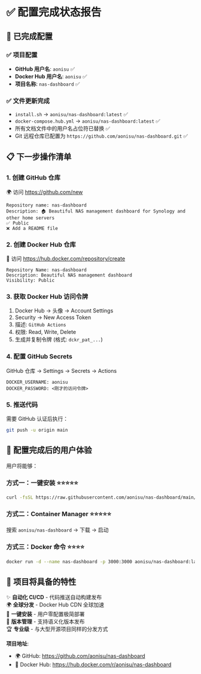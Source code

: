 # ✅ 配置完成状态报告

## 🎯 已完成配置

### ✅ 项目配置
- **GitHub 用户名**: `aonisu` ✅
- **Docker Hub 用户名**: `aonisu` ✅
- **项目名称**: `nas-dashboard` ✅

### ✅ 文件更新完成
- `install.sh` → `aonisu/nas-dashboard:latest` ✅
- `docker-compose.hub.yml` → `aonisu/nas-dashboard:latest` ✅
- 所有文档文件中的用户名占位符已替换 ✅
- Git 远程仓库已配置为 `https://github.com/aonisu/nas-dashboard.git` ✅

## 📋 下一步操作清单

### 1. 创建 GitHub 仓库
🌍 访问 https://github.com/new
```
Repository name: nas-dashboard
Description: 🏠 Beautiful NAS management dashboard for Synology and other home servers
✅ Public
❌ Add a README file
```

### 2. 创建 Docker Hub 仓库  
🐳 访问 https://hub.docker.com/repository/create
```
Repository Name: nas-dashboard
Description: Beautiful NAS management dashboard
Visibility: Public
```

### 3. 获取 Docker Hub 访问令牌
1. Docker Hub → 头像 → Account Settings
2. Security → New Access Token
3. 描述: `GitHub Actions`
4. 权限: Read, Write, Delete
5. 生成并复制令牌 (格式: `dckr_pat_...`)

### 4. 配置 GitHub Secrets
GitHub 仓库 → Settings → Secrets → Actions
```
DOCKER_USERNAME: aonisu
DOCKER_PASSWORD: <刚才的访问令牌>
```

### 5. 推送代码
需要 GitHub 认证后执行：
```bash
git push -u origin main
```

## 🚀 配置完成后的用户体验

用户将能够：

### 方式一：一键安装 ⭐⭐⭐⭐⭐
```bash
curl -fsSL https://raw.githubusercontent.com/aonisu/nas-dashboard/main/install.sh | bash
```

### 方式二：Container Manager ⭐⭐⭐⭐⭐
搜索 `aonisu/nas-dashboard` → 下载 → 启动

### 方式三：Docker 命令 ⭐⭐⭐⭐
```bash
docker run -d --name nas-dashboard -p 3000:3000 aonisu/nas-dashboard:latest
```

## 🎊 项目将具备的特性

✨ **自动化 CI/CD** - 代码推送自动构建发布  
🌍 **全球分发** - Docker Hub CDN 全球加速  
📱 **一键安装** - 用户零配置极简部署  
🔄 **版本管理** - 支持语义化版本发布  
🏆 **专业级** - 与大型开源项目同样的分发方式

**项目地址**:
- 🌍 GitHub: https://github.com/aonisu/nas-dashboard
- 🐳 Docker Hub: https://hub.docker.com/r/aonisu/nas-dashboard